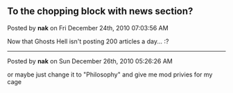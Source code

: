 ## To the chopping block with news section?
Posted by **nak** on Fri December 24th, 2010 07:03:56 AM

Now that Ghosts Hell isn't posting 200 articles a day...  :?

--------------------------------------------------------------------------------

Posted by **nak** on Sun December 26th, 2010 05:26:26 AM

or maybe just change it to "Philosophy" and give me mod privies for my cage
